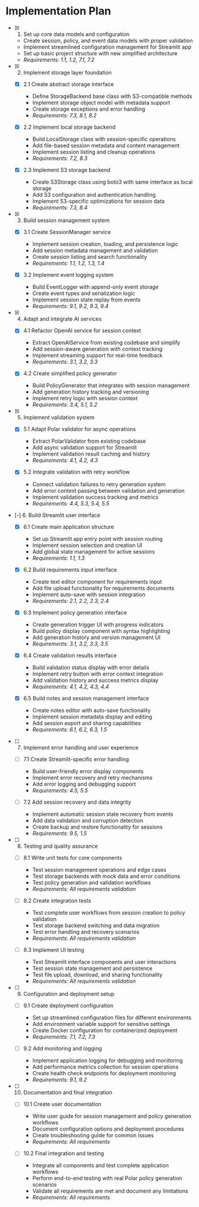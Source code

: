 # Implementation Plan

- [x] 1. Set up core data models and configuration
  - Create session, policy, and event data models with proper validation
  - Implement streamlined configuration management for Streamlit app
  - Set up basic project structure with new simplified architecture
  - _Requirements: 1.1, 1.2, 7.1, 7.2_

- [x] 2. Implement storage layer foundation
  - [x] 2.1 Create abstract storage interface
    - Define StorageBackend base class with S3-compatible methods
    - Implement storage object model with metadata support
    - Create storage exceptions and error handling
    - _Requirements: 7.3, 8.1, 8.2_

  - [x] 2.2 Implement local storage backend
    - Build LocalStorage class with session-specific operations
    - Add file-based session metadata and content management
    - Implement session listing and cleanup operations
    - _Requirements: 7.2, 8.3_

  - [x] 2.3 Implement S3 storage backend
    - Create S3Storage class using boto3 with same interface as local storage
    - Add S3 configuration and authentication handling
    - Implement S3-specific optimizations for session data
    - _Requirements: 7.3, 8.4_

- [x] 3. Build session management system
  - [x] 3.1 Create SessionManager service
    - Implement session creation, loading, and persistence logic
    - Add session metadata management and validation
    - Create session listing and search functionality
    - _Requirements: 1.1, 1.2, 1.3, 1.4_

  - [x] 3.2 Implement event logging system
    - Build EventLogger with append-only event storage
    - Create event types and serialization logic
    - Implement session state replay from events
    - _Requirements: 9.1, 9.2, 9.3, 9.4_

- [x] 4. Adapt and integrate AI services
  - [x] 4.1 Refactor OpenAI service for session context
    - Extract OpenAIService from existing codebase and simplify
    - Add session-aware generation with context tracking
    - Implement streaming support for real-time feedback
    - _Requirements: 3.1, 3.2, 3.3_

  - [x] 4.2 Create simplified policy generator
    - Build PolicyGenerator that integrates with session management
    - Add generation history tracking and versioning
    - Implement retry logic with session context
    - _Requirements: 3.4, 5.1, 5.2_

- [x] 5. Implement validation system
  - [x] 5.1 Adapt Polar validator for async operations
    - Extract PolarValidator from existing codebase
    - Add async validation support for Streamlit
    - Implement validation result caching and history
    - _Requirements: 4.1, 4.2, 4.3_

  - [x] 5.2 Integrate validation with retry workflow
    - Connect validation failures to retry generation system
    - Add error context passing between validation and generation
    - Implement validation success tracking and metrics
    - _Requirements: 4.4, 5.3, 5.4, 5.5_

- [-] 6. Build Streamlit user interface
  - [x] 6.1 Create main application structure
    - Set up Streamlit app entry point with session routing
    - Implement session selection and creation UI
    - Add global state management for active sessions
    - _Requirements: 1.1, 1.3_

  - [x] 6.2 Build requirements input interface
    - Create text editor component for requirements input
    - Add file upload functionality for requirements documents
    - Implement auto-save with session integration
    - _Requirements: 2.1, 2.2, 2.3, 2.4_

  - [x] 6.3 Implement policy generation interface
    - Create generation trigger UI with progress indicators
    - Build policy display component with syntax highlighting
    - Add generation history and version management UI
    - _Requirements: 3.1, 3.2, 3.3, 3.5_

  - [x] 6.4 Create validation results interface
    - Build validation status display with error details
    - Implement retry button with error context integration
    - Add validation history and success metrics display
    - _Requirements: 4.1, 4.2, 4.3, 4.4_

  - [x] 6.5 Build notes and session management interface
    - Create notes editor with auto-save functionality
    - Implement session metadata display and editing
    - Add session export and sharing capabilities
    - _Requirements: 6.1, 6.2, 6.3, 1.5_

- [ ] 7. Implement error handling and user experience
  - [ ] 7.1 Create Streamlit-specific error handling
    - Build user-friendly error display components
    - Implement error recovery and retry mechanisms
    - Add error logging and debugging support
    - _Requirements: 4.5, 5.5_

  - [ ] 7.2 Add session recovery and data integrity
    - Implement automatic session state recovery from events
    - Add data validation and corruption detection
    - Create backup and restore functionality for sessions
    - _Requirements: 9.5, 1.5_

- [ ] 8. Testing and quality assurance
  - [ ] 8.1 Write unit tests for core components
    - Test session management operations and edge cases
    - Test storage backends with mock data and error conditions
    - Test policy generation and validation workflows
    - _Requirements: All requirements validation_

  - [ ] 8.2 Create integration tests
    - Test complete user workflows from session creation to policy validation
    - Test storage backend switching and data migration
    - Test error handling and recovery scenarios
    - _Requirements: All requirements validation_

  - [ ] 8.3 Implement UI testing
    - Test Streamlit interface components and user interactions
    - Test session state management and persistence
    - Test file upload, download, and sharing functionality
    - _Requirements: All requirements validation_

- [ ] 9. Configuration and deployment setup
  - [ ] 9.1 Create deployment configuration
    - Set up streamlined configuration files for different environments
    - Add environment variable support for sensitive settings
    - Create Docker configuration for containerized deployment
    - _Requirements: 7.1, 7.2, 7.3_

  - [ ] 9.2 Add monitoring and logging
    - Implement application logging for debugging and monitoring
    - Add performance metrics collection for session operations
    - Create health check endpoints for deployment monitoring
    - _Requirements: 9.1, 9.2_

- [ ] 10. Documentation and final integration
  - [ ] 10.1 Create user documentation
    - Write user guide for session management and policy generation workflows
    - Document configuration options and deployment procedures
    - Create troubleshooting guide for common issues
    - _Requirements: All requirements_

  - [ ] 10.2 Final integration and testing
    - Integrate all components and test complete application workflows
    - Perform end-to-end testing with real Polar policy generation scenarios
    - Validate all requirements are met and document any limitations
    - _Requirements: All requirements_